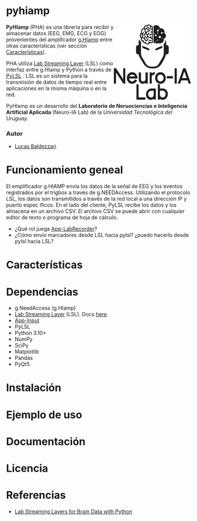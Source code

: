 # pyhiamp


<img align="right" src="neuroialogo.png" alt="Neuro-IA Lab" width="210">

**PyHIamp** (PHA) es una librería para recibir y almacenar datos (EEG, EMG, ECG y EOG) provenientes del amplifcador [g.HIamp](https://www.gtec.at/product/g-hiamp-256-channel-biosignal-amplifier/?srsltid=AfmBOopsnqXDTC9HQtDxvuPybDzjuMH8TxZDeXKLqy3aMGgrcF2gX5dc) entre otras características (ver sección [Características](#características)).

PHA utiliza [Lab Streaming Layer](https://github.com/sccn/labstreaminglayer/?tab=readme-ov-file) (LSL) como interfaz entre g.HIamp y Python a través de [PyLSL](https://github.com/labstreaminglayer/pylsl) . LSL es un sistema para la transmisión de datos de tiempo real entre aplicaciones en la misma máquina o en la red.

PyHIamp es un desarrollo del **Laboratorio de Neruociencias e Inteligencia Artificial Aplicada** (Neuro-IA Lab) de la *Universidad Tecnológica del Uruguay*.

### Autor

- [Lucas Baldezzari](https://www.linkedin.com/in/lucasbaldezzari/)

# Funcionamiento geneal

El emplificador g.HIAMP envía los datos de la señal de EEG y los eventos registrados por el trigbox a través de g.NEEDAccess. Utilizando el protocolo LSL, los datos son transmitidos a través de la red local a una dirección IP y puerto espec
íficos. En el lado del cliente, PyLSL recibe los datos y los almacena en un archivo CSV. El archivo CSV se puede abrir con cualquier editor de texto o programa de hoja de cálculo.

- ¿Qué rol juega [App-LabRecorder](https://github.com/labstreaminglayer/App-LabRecorder)?
- ¿Cómo envío marcadores desde LSL hacia pylsl? ¿puedo hacerlo desde pylsl hacia LSL?

# Características

# Dependencias

- g.NeedAccess (g.HIamp)
- [Lab Streaming Layer](https://github.com/labstreaminglayer) (LSL). Docs [here](https://labstreaminglayer.readthedocs.io/).
- [App-Input](https://github.com/labstreaminglayer/App-Input)
- PyLSL
- Python 3.10+
- NumPy
- SciPy
- Matplotlib
- Pandas
- PyQt5

# Instalación

# Ejemplo de uso

# Documentación

# Licencia

# Referencias

- [Lab Streaming Layers for Brain Data with Python](https://www.youtube.com/watch?v=oLulfdNI3E0&ab_channel=EsbenKran)